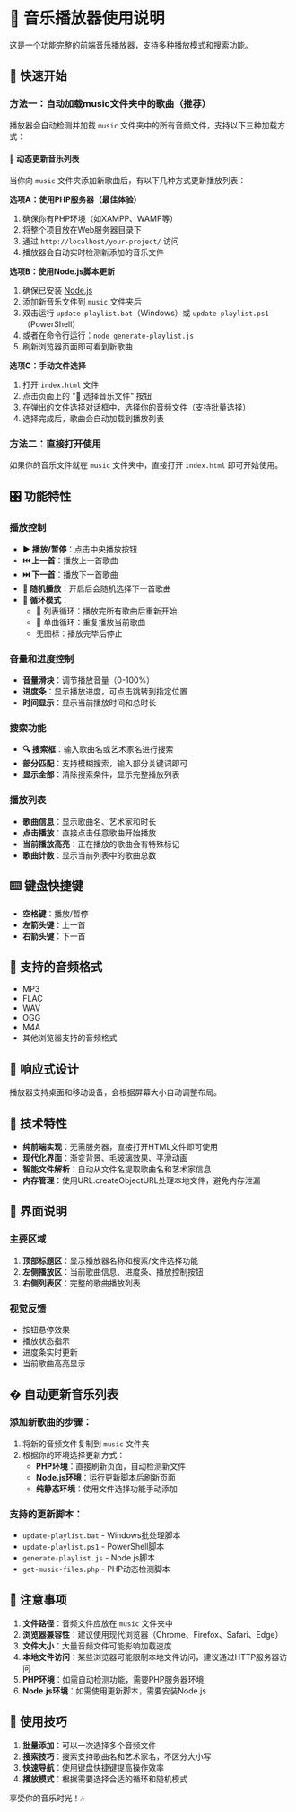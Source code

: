 # 🎵 音乐播放器使用说明

这是一个功能完整的前端音乐播放器，支持多种播放模式和搜索功能。

## 🚀 快速开始

### 方法一：自动加载music文件夹中的歌曲（推荐）

播放器会自动检测并加载 `music` 文件夹中的所有音频文件，支持以下三种加载方式：

#### 🔄 动态更新音乐列表

当你向 `music` 文件夹添加新歌曲后，有以下几种方式更新播放列表：

**选项A：使用PHP服务器（最佳体验）**
1. 确保你有PHP环境（如XAMPP、WAMP等）
2. 将整个项目放在Web服务器目录下
3. 通过 `http://localhost/your-project/` 访问
4. 播放器会自动实时检测新添加的音乐文件

**选项B：使用Node.js脚本更新**
1. 确保已安装 [Node.js](https://nodejs.org/)
2. 添加新音乐文件到 `music` 文件夹后
3. 双击运行 `update-playlist.bat`（Windows）或 `update-playlist.ps1`（PowerShell）
4. 或者在命令行运行：`node generate-playlist.js`
5. 刷新浏览器页面即可看到新歌曲

**选项C：手动文件选择**
1. 打开 `index.html` 文件
2. 点击页面上的 "📁 选择音乐文件" 按钮
3. 在弹出的文件选择对话框中，选择你的音频文件（支持批量选择）
4. 选择完成后，歌曲会自动加载到播放列表

### 方法二：直接打开使用
如果你的音乐文件就在 `music` 文件夹中，直接打开 `index.html` 即可开始使用。

## 🎛️ 功能特性

### 播放控制
- **▶️ 播放/暂停**：点击中央播放按钮
- **⏮️ 上一首**：播放上一首歌曲
- **⏭️ 下一首**：播放下一首歌曲
- **🔀 随机播放**：开启后会随机选择下一首歌曲
- **🔁 循环模式**：
  - 🔁 列表循环：播放完所有歌曲后重新开始
  - 🔂 单曲循环：重复播放当前歌曲
  - 无图标：播放完毕后停止

### 音量和进度控制
- **音量滑块**：调节播放音量（0-100%）
- **进度条**：显示播放进度，可点击跳转到指定位置
- **时间显示**：显示当前播放时间和总时长

### 搜索功能
- **🔍 搜索框**：输入歌曲名或艺术家名进行搜索
- **部分匹配**：支持模糊搜索，输入部分关键词即可
- **显示全部**：清除搜索条件，显示完整播放列表

### 播放列表
- **歌曲信息**：显示歌曲名、艺术家和时长
- **点击播放**：直接点击任意歌曲开始播放
- **当前播放高亮**：正在播放的歌曲会有特殊标记
- **歌曲计数**：显示当前列表中的歌曲总数

## ⌨️ 键盘快捷键

- **空格键**：播放/暂停
- **左箭头键**：上一首
- **右箭头键**：下一首

## 🎵 支持的音频格式

- MP3
- FLAC
- WAV
- OGG
- M4A
- 其他浏览器支持的音频格式

## 📱 响应式设计

播放器支持桌面和移动设备，会根据屏幕大小自动调整布局。

## 🔧 技术特性

- **纯前端实现**：无需服务器，直接打开HTML文件即可使用
- **现代化界面**：渐变背景、毛玻璃效果、平滑动画
- **智能文件解析**：自动从文件名提取歌曲名和艺术家信息
- **内存管理**：使用URL.createObjectURL处理本地文件，避免内存泄漏

## 🎨 界面说明

### 主要区域
1. **顶部标题区**：显示播放器名称和搜索/文件选择功能
2. **左侧播放区**：当前歌曲信息、进度条、播放控制按钮
3. **右侧列表区**：完整的歌曲播放列表

### 视觉反馈
- 按钮悬停效果
- 播放状态指示
- 进度条实时更新
- 当前歌曲高亮显示

## �  自动更新音乐列表

### 添加新歌曲的步骤：
1. 将新的音频文件复制到 `music` 文件夹
2. 根据你的环境选择更新方式：
   - **PHP环境**：直接刷新页面，自动检测新文件
   - **Node.js环境**：运行更新脚本后刷新页面
   - **纯静态环境**：使用文件选择功能手动添加

### 支持的更新脚本：
- `update-playlist.bat` - Windows批处理脚本
- `update-playlist.ps1` - PowerShell脚本  
- `generate-playlist.js` - Node.js脚本
- `get-music-files.php` - PHP动态检测脚本

## 🚨 注意事项

1. **文件路径**：音频文件应放在 `music` 文件夹中
2. **浏览器兼容性**：建议使用现代浏览器（Chrome、Firefox、Safari、Edge）
3. **文件大小**：大量音频文件可能影响加载速度
4. **本地文件访问**：某些浏览器可能限制本地文件访问，建议通过HTTP服务器访问
5. **PHP环境**：如需自动检测功能，需要PHP服务器环境
6. **Node.js环境**：如需使用更新脚本，需要安装Node.js

## 🎯 使用技巧

1. **批量添加**：可以一次选择多个音频文件
2. **搜索技巧**：搜索支持歌曲名和艺术家名，不区分大小写
3. **快速导航**：使用键盘快捷键提高操作效率
4. **播放模式**：根据需要选择合适的循环和随机模式

享受你的音乐时光！🎶